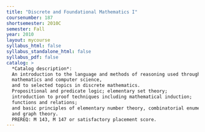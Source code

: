 ```yaml
---
title: "Discrete and Foundational Mathematics I"
coursenumber: 187
shortsemester: 2010C
semester: Fall
year: 2010
layout: mycourse
syllabus_html: false
syllabus_standalone_html: false
syllabus_pdf: false
catalog: >
  *Catalog description*:
  An introduction to the language and methods of reasoning used throughout
  mathematics and computer science,
  and to selected topics in discrete mathematics.
  Propositional and predicate logic; elementary set theory;
  introduction to proof techniques including mathematical induction;
  functions and relations;
  and basic principles of elementary number theory, combinatorial enumeration,
  and graph theory.
  PREREQ: M 143, M 147 or satisfactory placement score.
---
```

